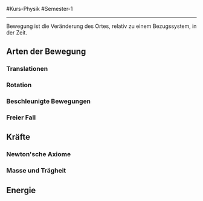 #Kurs-Physik #Semester-1

---

Bewegung ist die Veränderung des Ortes, relativ zu einem Bezugssystem, in der Zeit.

## Arten der Bewegung

### Translationen

### Rotation

### Beschleunigte Bewegungen

### Freier Fall

## Kräfte

### Newton'sche Axiome

### Masse und Trägheit

## Energie

##